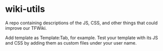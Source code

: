 # wiki-utils

A repo containing descriptions of the JS, CSS, and other things that could improve our TFWiki.

Add template as Template:Tab, for example. 
Test your template with its JS and CSS by adding them as custom files under your user name.
